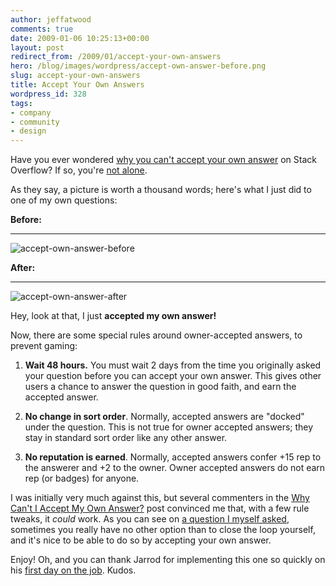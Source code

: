 ```yaml
---
author: jeffatwood
comments: true
date: 2009-01-06 10:25:13+00:00
layout: post
redirect_from: /2009/01/accept-your-own-answers
hero: /blog/images/wordpress/accept-own-answer-before.png
slug: accept-your-own-answers
title: Accept Your Own Answers
wordpress_id: 328
tags:
- company
- community
- design
---
```



Have you ever wondered [why you can't accept your own answer](http://blog.stackoverflow.com/2008/11/why-cant-i-accept-my-own-answer/) on Stack Overflow? If so, you're [not alone](http://stackoverflow.uservoice.com/pages/general/suggestions/39426-allow-users-to-accept-their-own-answers-with-no-rep-gain).



As they say, a picture is worth a thousand words; here's what I just did to one of my own questions:



**Before:**


* * *





![accept-own-answer-before](/blog/images/wordpress/accept-own-answer-before.png)



**After:**


* * *





![accept-own-answer-after](/blog/images/wordpress/accept-own-answer-after.png)



Hey, look at that, I just **accepted my own answer!**



Now, there are some special rules around owner-accepted answers, to prevent gaming:







  1. **Wait 48 hours.** You must wait 2 days from the time you originally asked your question before you can accept your own answer. This gives other users a chance to answer the question in good faith, and earn the accepted answer.

  2. **No change in sort order**. Normally, accepted answers are "docked" under the question. This is not true for owner accepted answers; they stay in standard sort order like any other answer.

  3. **No reputation is earned**. Normally, accepted answers confer +15 rep to the answerer and +2 to the owner.  Owner accepted answers do not earn rep (or badges) for anyone.




I was initially very much against this, but several commenters in the [Why Can't I Accept My Own Answer?](http://blog.stackoverflow.com/2008/11/why-cant-i-accept-my-own-answer/) post convinced me that, with a few rule tweaks, it _could_ work. As you can see on [a question I myself asked](http://stackoverflow.com/questions/8681/jquery-validate-failure-in-opera), sometimes you really have no other option than to close the loop yourself, and it's nice to be able to do so by accepting your own answer.



Enjoy! Oh, and you can thank Jarrod for implementing this one so quickly on his [first day on the job](http://blog.stackoverflow.com/2009/01/welcome-stack-overflow-employee-00002/). Kudos.

